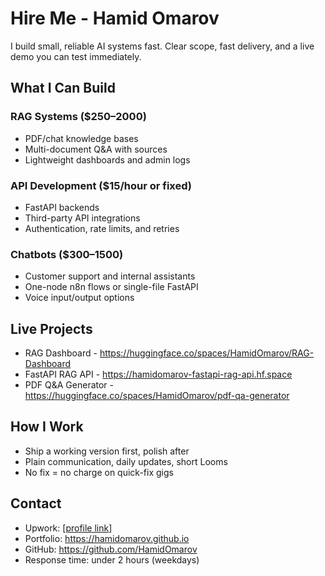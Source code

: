 # Hire Me - Hamid Omarov

I build small, reliable AI systems fast. Clear scope, fast delivery, and a live demo you can test immediately.

## What I Can Build

### RAG Systems ($250–2000)
- PDF/chat knowledge bases
- Multi-document Q&A with sources
- Lightweight dashboards and admin logs

### API Development ($15/hour or fixed)
- FastAPI backends
- Third-party API integrations
- Authentication, rate limits, and retries

### Chatbots ($300–1500)
- Customer support and internal assistants
- One-node n8n flows or single-file FastAPI
- Voice input/output options

## Live Projects
- RAG Dashboard - https://huggingface.co/spaces/HamidOmarov/RAG-Dashboard
- FastAPI RAG API - https://hamidomarov-fastapi-rag-api.hf.space
- PDF Q&A Generator - https://huggingface.co/spaces/HamidOmarov/pdf-qa-generator

## How I Work
- Ship a working version first, polish after
- Plain communication, daily updates, short Looms
- No fix = no charge on quick-fix gigs

## Contact
- Upwork: [[profile link](https://www.upwork.com/freelancers/~01340982df23f6bc11)]
- Portfolio: https://hamidomarov.github.io
- GitHub: https://github.com/HamidOmarov
- Response time: under 2 hours (weekdays)
